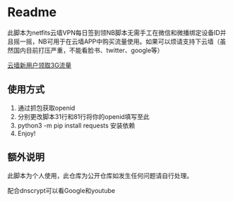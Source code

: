 Readme
====

此脚本为netfits云墙VPN每日签到领NB脚本无需手工在微信和微播绑定设备ID并且摇一摇，NB可用于在云墙APP中购买流量使用。如果可以烦请支持下云墙（虽然国内目前打压严重，不能看脸书、twitter、google等）

[云墙新用户领取3G流量](https://netfits.net.cn/event/face2face.htm?friend=88343386&name=%E5%A5%B8%E5%95%86%E5%BE%B7&source=copy)

使用方式
----

1. 通过抓包获取openid
2. 分别更改脚本31行和81行将你的openid填写至此
3. python3 -m pip install requests 安装依赖
4. Enjoy!


额外说明
----

此脚本为个人使用，此仓库为公开仓库如发生任何问题请自行处理。

配合dnscrypt可以看Google和youtube